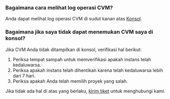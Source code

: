 ### Bagaimana cara melihat log operasi CVM?

Anda dapat melihat log operasi CVM di sudut kanan atas [Konsol](https://console.intl.cloud.tencent.com/cvm/instance/index?rid=4).

### Bagaimana jika saya tidak dapat menemukan CVM saya di konsol?

Jika CVM Anda tidak ditampilkan di konsol, verifikasi hal berikut:
1. Periksa tempat sampah untuk memverifikasi apakah instans telah kedaluwarsa.·
2. Periksa apakah instans telah dihentikan karena telah kedaluwarsa lebih dari 7 hari.
3. Periksa apakah Anda telah memilih proyek yang salah.

Jika tidak ada hal di atas yang berlaku, [kirim tiket](https://console.cloud.tencent.com/workorder/category) untuk menghubungi kami.
